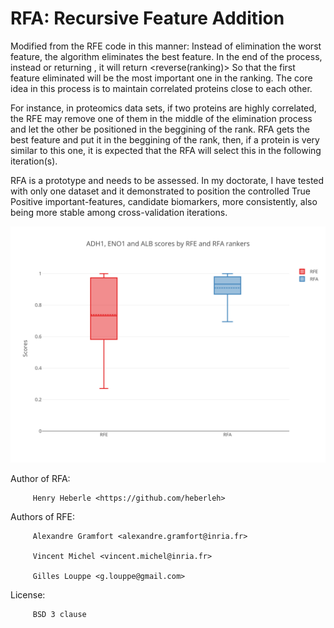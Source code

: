 # RFA: Recursive Feature Addition

Modified from the RFE code in this manner:
Instead of elimination the worst feature, the algorithm eliminates the best feature.
In the end of the process, instead or returning <ranking>, it will return <reverse(ranking)>
So that the first feature eliminated will be the most important one in the ranking.
The core idea in this process is to maintain correlated proteins close to each other.

For instance, in proteomics data sets, if two proteins are 
highly correlated, the RFE may remove one of them in the middle of the elimination process
and let the other be positioned in the beggining of the rank.
RFA gets the best feature and put it in the beggining of the rank, then, if a protein is 
very similar to this one, it is expected that the RFA will select this 
in the following iteration(s).

RFA is a prototype and needs to be assessed. In my doctorate, I have tested with only one dataset and it demonstrated to position the controlled True Positive important-features, candidate biomarkers, more consistently, also being more stable among cross-validation iterations.

![alt text](https://github.com/heberleh/recursive-feature-addition/blob/master/img/dcv_rfe_vs_rfa.png)


Author of RFA: 

         Henry Heberle <https://github.com/heberleh>

Authors of RFE: 

         Alexandre Gramfort <alexandre.gramfort@inria.fr>

         Vincent Michel <vincent.michel@inria.fr>
         
         Gilles Louppe <g.louppe@gmail.com>

License: 
         
         BSD 3 clause
